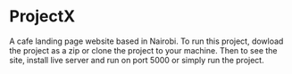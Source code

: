 # ProjectX
A cafe landing page website based in Nairobi. 
To run this project, dowload the project as a zip or clone the project to your machine. Then to see the site, install live server and run on port 5000 or simply run the project. 